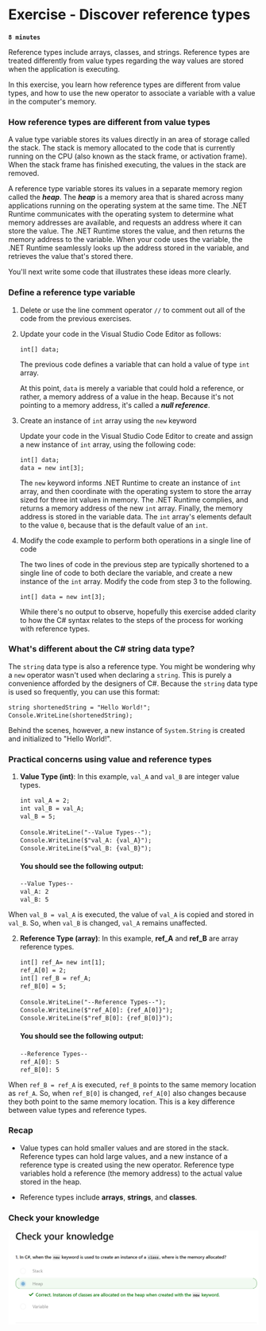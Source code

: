 # Exercise - Discover reference types

**`8 minutes`**

Reference types include arrays, classes, and strings. Reference types are treated differently from value types regarding the way values are stored when the application is executing.

In this exercise, you learn how reference types are different from value types, and how to use the new operator to associate a variable with a value in the computer's memory.

### How reference types are different from value types

A value type variable stores its values directly in an area of storage called the stack. The stack is memory allocated to the code that is currently running on the CPU (also known as the stack frame, or activation frame). When the stack frame has finished executing, the values in the stack are removed.

A reference type variable stores its values in a separate memory region called the ***heap***. The ***heap*** is a memory area that is shared across many applications running on the operating system at the same time. The .NET Runtime communicates with the operating system to determine what memory addresses are available, and requests an address where it can store the value. The .NET Runtime stores the value, and then returns the memory address to the variable. When your code uses the variable, the .NET Runtime seamlessly looks up the address stored in the variable, and retrieves the value that's stored there.

You'll next write some code that illustrates these ideas more clearly.

### Define a reference type variable

1. Delete or use the line comment operator `//` to comment out all of the code from the previous exercises.

2. Update your code in the Visual Studio Code Editor as follows:

    ```
    int[] data;
    ```

    The previous code defines a variable that can hold a value of type `int` array.

    At this point, `data` is merely a variable that could hold a reference, or rather, a memory address of a value in the heap. Because it's not pointing to a memory address, it's called a ***null reference***.

3. Create an instance of `int` array using the `new` keyword

    Update your code in the Visual Studio Code Editor to create and assign a new instance of `int` array, using the following code:

    ```
    int[] data;
    data = new int[3];
    ```

    The `new` keyword informs .NET Runtime to create an instance of `int` array, and then coordinate with the operating system to store the array sized for three int values in memory. The .NET Runtime complies, and returns a memory address of the new `int` array. Finally, the memory address is stored in the variable data. The `int` array's elements default to the value `0`, because that is the default value of an `int`.

4. Modify the code example to perform both operations in a single line of code

    The two lines of code in the previous step are typically shortened to a single line of code to both declare the variable, and create a new instance of the `int` array. Modify the code from step 3 to the following.

    ```
    int[] data = new int[3];
    ```

    While there's no output to observe, hopefully this exercise added clarity to how the C# syntax relates to the steps of the process for working with reference types.

### What's different about the C# string data type?

The `string` data type is also a reference type. You might be wondering why a `new` operator wasn't used when declaring a `string`. This is purely a convenience afforded by the designers of C#. Because the `string` data type is used so frequently, you can use this format:

```
string shortenedString = "Hello World!";
Console.WriteLine(shortenedString);
```

Behind the scenes, however, a new instance of `System.String` is created and initialized to "Hello World!".

### Practical concerns using value and reference types

1. **Value Type (int)**: In this example, `val_A` and `val_B` are integer value types.

    ```
    int val_A = 2;
    int val_B = val_A;
    val_B = 5;

    Console.WriteLine("--Value Types--");
    Console.WriteLine($"val_A: {val_A}");
    Console.WriteLine($"val_B: {val_B}");
    ```

    #### You should see the following output:

    ```
    --Value Types--
    val_A: 2
    val_B: 5
    ```

When `val_B = val_A` is executed, the value of `val_A` is copied and stored in `val_B`. So, when `val_B` is changed, `val_A` remains unaffected.

2. **Reference Type (array)**: In this example, **ref_A** and **ref_B** are array reference types.

    ```
    int[] ref_A= new int[1];
    ref_A[0] = 2;
    int[] ref_B = ref_A;
    ref_B[0] = 5;

    Console.WriteLine("--Reference Types--");
    Console.WriteLine($"ref_A[0]: {ref_A[0]}");
    Console.WriteLine($"ref_B[0]: {ref_B[0]}");
    ```

    #### You should see the following output:


    ```
    --Reference Types--
    ref_A[0]: 5
    ref_B[0]: 5
    ```

When `ref_B = ref_A` is executed, `ref_B` points to the same memory location as `ref_A`. So, when `ref_B[0]` is changed, `ref_A[0]` also changes because they both point to the same memory location. This is a key difference between value types and reference types.

### Recap


- Value types can hold smaller values and are stored in the stack. Reference types can hold large values, and a new instance of a reference type is created using the new operator. Reference type variables hold a reference (the memory address) to the actual value stored in the heap.

- Reference types include **arrays**, **strings**, and **classes**.


### Check your knowledge

![alt text](image.png)